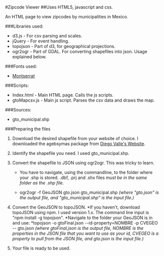 #Zipcode Viewer
##Uses HTML5, javascript and css.

An HTML page to view zipcodes by municipalities in Mexico. 

###Libraries used:

* d3.js - For csv parsing and scales. 
* jQuery - For event handling. 
* topojson - Part of d3, for geographical projections. 
* ogr2ogr - Part of GDAL. For converting shapefiles into json. Usage explained below.

###Fonts used:

* [Montserrat](https://fonts.google.com/specimen/Montserrat)

###Scripts:

* Index.html - Main HTML page. Calls the js scripts. 
* gtoMapcsv.js - Main js script. Parses the csv data and draws the map. 

###Sources: 

* gto_municipal.shp

###Preparing the files

1. Download the desired shapefile from your website of choice. I downloaded the agebsymas package from [Diego Valle's Website](https://www.diegovalle.net/). 
2. Identify the shapefile you need. I used gto_municipal.shp. 
3. Convert the shapefile to JSON using ogr2ogr. This was tricky to learn. 
	* You have to navigate, using the commandline, to the folder where your .shp is stored. .dbf, .prj and .shx files *must be in the same folder as the .shp file*.

	* ogr2ogr -f GeoJSON gto.json gto_municipal.shp *(where "gto.json" is the output file, and "gto_municipal.shp" is the input file.)*
4. Convert the GeoJSON to topoJSON. 
	*If you haven't, download topoJSON using npm. I used version 1.x. The command line input is "npm install -g topojson".
	*Navigate to the folder your GeoJSON is in and use:
	*topojson -o gtoFinal.json --id-property=NOMBRE -p CVEGEO -- gto.json *(where gtoFinal.json is the output file, NOMBRE is the properties in the JSON file that you want to use as your id, CVEGEO is a property to pull from the JSON file, and gto.json is the input file.)*

5. Your file is ready to be used. 